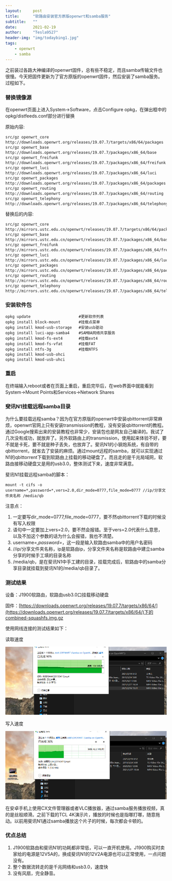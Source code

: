 ```yaml
---
layout:     post
title:      "软路由安装官方原版openwrt和samba服务"
subtitle:   ""
date:       2021-02-19
author:     "Tesla9527"
header-img: "img/todaybing1.jpg"
tags:
    - openwrt
    - samba
---
```



之前装过各路大神编译的openwrt固件，总有些不稳定，而且samba传输文件也很慢。今天把固件更新为了官方原版的openwrt固件，然后安装了samba服务。过程如下。

### 替换镜像源

在openwrt页面上进入System->Software，点击Configure opkg，在弹出框中的opkg/distfeeds.conf部分进行替换

原始内容:
```
src/gz openwrt_core http://downloads.openwrt.org/releases/19.07.7/targets/x86/64/packages
src/gz openwrt_base http://downloads.openwrt.org/releases/19.07.7/packages/x86_64/base
src/gz openwrt_freifunk http://downloads.openwrt.org/releases/19.07.7/packages/x86_64/freifunk
src/gz openwrt_luci http://downloads.openwrt.org/releases/19.07.7/packages/x86_64/luci
src/gz openwrt_packages http://downloads.openwrt.org/releases/19.07.7/packages/x86_64/packages
src/gz openwrt_routing http://downloads.openwrt.org/releases/19.07.7/packages/x86_64/routing
src/gz openwrt_telephony http://downloads.openwrt.org/releases/19.07.7/packages/x86_64/telephony
```

替换后的内容:
```
src/gz openwrt_core http://mirrors.ustc.edu.cn/openwrt/releases/19.07.7/targets/x86/64/packages
src/gz openwrt_base http://mirrors.ustc.edu.cn/openwrt/releases/19.07.7/packages/x86_64/base
src/gz openwrt_freifunk http://mirrors.ustc.edu.cn/openwrt/releases/19.07.7/packages/x86_64/freifunk
src/gz openwrt_luci http://mirrors.ustc.edu.cn/openwrt/releases/19.07.7/packages/x86_64/luci
src/gz openwrt_packages http://mirrors.ustc.edu.cn/openwrt/releases/19.07.7/packages/x86_64/packages
src/gz openwrt_routing http://mirrors.ustc.edu.cn/openwrt/releases/19.07.7/packages/x86_64/routing
src/gz openwrt_telephony http://mirrors.ustc.edu.cn/openwrt/releases/19.07.7/packages/x86_64/telephony
```

### 安装软件包

```
opkg update                     #更新软件列表
opkg install block-mount        #挂载点菜单
opkg install kmod-usb-storage   #安装usb驱动
opkg install luci-app-samba4    #SAMBA网络共享服务
opkg install kmod-fs-ext4       #挂载ext4
opkg install kmod-fs-vfat       #挂载FAT
opkg install ntfs-3g            #挂载NTFS
opkg install kmod-usb-ohci
opkg install kmod-usb-uhci
```

### 重启

在终端输入reboot或者在页面上重启，重启完毕后，在web界面中就能看到System->Mount Points和Services->Network Shares

### 斐讯N1挂载远程samba目录
为什么要挂载远程samba？因为在官方原版的openwrt中安装qbittorrent非常麻烦，openwrt官网上只有安装transmission的教程，没有安装qbittorrent的教程。通过Google搜索出来的安装教程也非常少，安装包也是网友自己编译的。我试了几次没有成功，就放弃了。另外软路由上的transmission，使用起来体验不好，要不就是卡死，要不就是种子丢失，也放弃了。斐讯N1的小钢炮系统，有自带的qbittorrent，就省去了安装的麻烦。通过mount远程的samba，就可以实现通过N1的qbittorrent下载到软路由上挂载的移动硬盘了。而且走的是千兆局域网，软路由接移动硬盘又是用的usb3.0，整体测试下来，速度非常满意。

斐讯N1挂载远程samba的脚本：

```
mount -t cifs -o username=*,password=*,vers=2.0,dir_mode=0777,file_mode=0777 //ip/分享文件夹名称 /media/qb
```

注意点：

1. 一定要写dir_mode=0777,file_mode=0777，要不然qbittorrent下载的时候没有写入权限
2. 语句中一定要加上vers=2.0，要不然会报错。至于vers=2.0代表什么意思，以及不加这个参数的话为什么会报错，我也不清楚。
3. username=*,password=*，这一段是输入软路由samba中的用户名密码
4. //ip/分享文件夹名称，ip是软路由ip，分享文件夹名称是软路由中建立samba分享的时候手工填的目录名称
5. /media/qb，是在斐讯N1中手工建的目录，挂载完成后，软路由中的samba分享目录就挂载到斐讯N1的/media/qb目录了。

### 测试结果
设备：J1900软路由，软路由usb3.0口挂载移动硬盘

固件：[https://downloads.openwrt.org/releases/19.07.7/targets/x86/64/](https://downloads.openwrt.org/releases/19.07.7/targets/x86/64/)下的combined-squashfs.img.gz

使用网线连接的测试结果如下：

读取速度

![img](/img/in-post/openwrt-samba/1.png)

写入速度

![img](/img/in-post/openwrt-samba/2.png)

在安卓手机上使用CX文件管理器或者VLC播放器，通过samba服务播放视频，真的是丝般顺滑。之前下载的TCL 4K演示片，播放的时候也是指哪打哪，随意拖动。以前用斐讯N1通过samba播放这个片子的时候，每次都会卡顿的。

### 优点总结

1. J1900软路由和斐讯N1的功耗都非常低，可以一直开机使用。J1900购买时卖家给的电源是12V5A的，换成斐讯N1的12V2A电源也可以正常使用，一点问题没有。
2. 整个数据流转走的是千兆网络和usb3.0，速度快
3. 没有风扇，完全静音。
